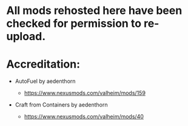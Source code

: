 # All mods rehosted here have been checked for permission to re-upload.

# Accreditation:

- AutoFuel by aedenthorn
    - https://www.nexusmods.com/valheim/mods/159

- Craft from Containers by aedenthorn
    - https://www.nexusmods.com/valheim/mods/40
